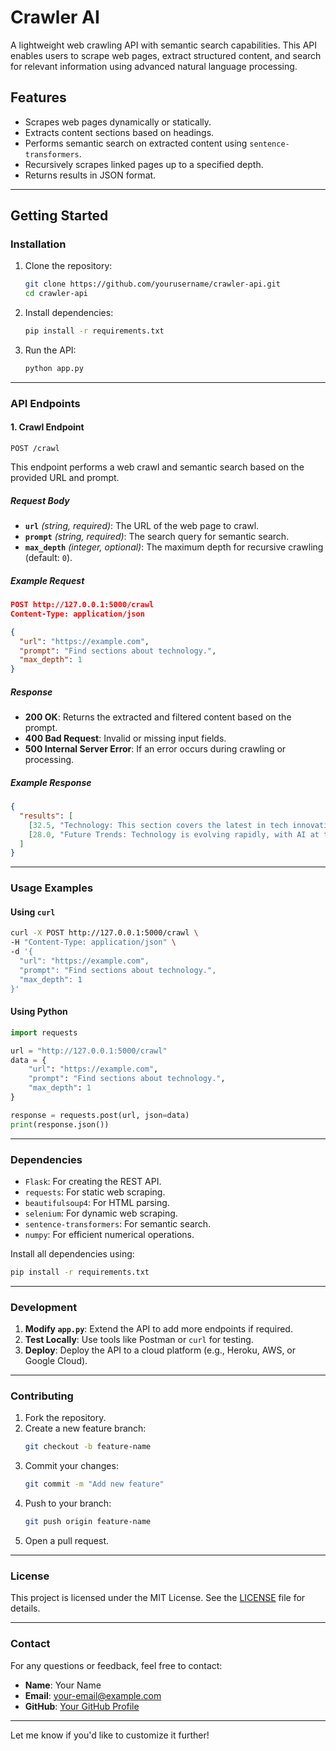 # **Crawler AI**

A lightweight web crawling API with semantic search capabilities. This API enables users to scrape web pages, extract structured content, and search for relevant information using advanced natural language processing.

## **Features**
- Scrapes web pages dynamically or statically.
- Extracts content sections based on headings.
- Performs semantic search on extracted content using `sentence-transformers`.
- Recursively scrapes linked pages up to a specified depth.
- Returns results in JSON format.

---

## **Getting Started**

### **Installation**

1. Clone the repository:
   ```bash
   git clone https://github.com/yourusername/crawler-api.git
   cd crawler-api
   ```

2. Install dependencies:
   ```bash
   pip install -r requirements.txt
   ```

3. Run the API:
   ```bash
   python app.py
   ```

---

### **API Endpoints**

#### **1. Crawl Endpoint**
`POST /crawl`

This endpoint performs a web crawl and semantic search based on the provided URL and prompt.

##### **Request Body**
- **`url`** *(string, required)*: The URL of the web page to crawl.
- **`prompt`** *(string, required)*: The search query for semantic search.
- **`max_depth`** *(integer, optional)*: The maximum depth for recursive crawling (default: `0`).

##### **Example Request**
```json
POST http://127.0.0.1:5000/crawl
Content-Type: application/json

{
  "url": "https://example.com",
  "prompt": "Find sections about technology.",
  "max_depth": 1
}
```

##### **Response**
- **200 OK**: Returns the extracted and filtered content based on the prompt.
- **400 Bad Request**: Invalid or missing input fields.
- **500 Internal Server Error**: If an error occurs during crawling or processing.

##### **Example Response**
```json
{
  "results": [
    [32.5, "Technology: This section covers the latest in tech innovations..."],
    [28.0, "Future Trends: Technology is evolving rapidly, with AI at the forefront..."]
  ]
}
```

---

### **Usage Examples**

#### **Using `curl`**
```bash
curl -X POST http://127.0.0.1:5000/crawl \
-H "Content-Type: application/json" \
-d '{
  "url": "https://example.com",
  "prompt": "Find sections about technology.",
  "max_depth": 1
}'
```

#### **Using Python**
```python
import requests

url = "http://127.0.0.1:5000/crawl"
data = {
    "url": "https://example.com",
    "prompt": "Find sections about technology.",
    "max_depth": 1
}

response = requests.post(url, json=data)
print(response.json())
```

---

### **Dependencies**
- `Flask`: For creating the REST API.
- `requests`: For static web scraping.
- `beautifulsoup4`: For HTML parsing.
- `selenium`: For dynamic web scraping.
- `sentence-transformers`: For semantic search.
- `numpy`: For efficient numerical operations.

Install all dependencies using:
```bash
pip install -r requirements.txt
```

---

### **Development**

1. **Modify `app.py`**: Extend the API to add more endpoints if required.
2. **Test Locally**: Use tools like Postman or `curl` for testing.
3. **Deploy**: Deploy the API to a cloud platform (e.g., Heroku, AWS, or Google Cloud).

---

### **Contributing**
1. Fork the repository.
2. Create a new feature branch:
   ```bash
   git checkout -b feature-name
   ```
3. Commit your changes:
   ```bash
   git commit -m "Add new feature"
   ```
4. Push to your branch:
   ```bash
   git push origin feature-name
   ```
5. Open a pull request.

---

### **License**
This project is licensed under the MIT License. See the [LICENSE](LICENSE) file for details.

---

### **Contact**
For any questions or feedback, feel free to contact:

- **Name**: Your Name  
- **Email**: your-email@example.com  
- **GitHub**: [Your GitHub Profile](https://github.com/yourusername)

---

Let me know if you'd like to customize it further!
